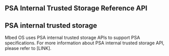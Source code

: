 <h2 id="psa-storage">PSA Internal Trusted Storage Reference API</h2>

## PSA internal trusted storage

Mbed OS uses PSA internal trusted storage APIs to support PSA specifications. For more information about PSA internal trusted storage API, please refer to [LINK].
